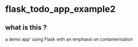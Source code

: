 # flask_todo_app_example2

## what is this ?

 a demo app' using Flask with an emphasis on containerisation
